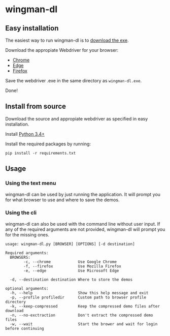 # wingman-dl

## Easy installation
The easiest way to run wingman-dl is to [download the exe](https://github.com/martengooz/wingman-dl/releases). 

Download the appropiate Webdriver for your browser:
* [Chrome](https://chromedriver.chromium.org/downloads)
* [Edge](https://developer.microsoft.com/en-us/microsoft-edge/tools/webdriver/)
* [Firefox](https://github.com/mozilla/geckodriver/releases)

Save the webdriver .exe in the same directory as `wingman-dl.exe`.

Done!

## Install from source
Download the source and appropiate webdriver as specified in easy installation.

Install [Python 3.4+](https://www.python.org/downloads)

Install the required packages by running: 
```
pip install -r requirements.txt
```

## Usage
### Using the text menu
wingman-dl can be used by just running the application. It will prompt you for what browser to use and where to save the demos.

### Using the cli
wingman-dl can also be used with the command line without user input. If any of the required arguments are not provided, wingman-dl will prompt you for the missing ones.
```
usage: wingman-dl.py [BROWSER] [OPTIONS] [-d destination]

Required arguments:
  BROWSERS:
        -c, --chrome            Use Google Chrome
        -f, --firefox           Use Mozilla Firefox
        -e, --edge              Use Microsoft Edge

  -d, --destination destination Where to store the demos

optional arguments:
  -h, --help                    Show this help message and exit
  -p, --profile profiledir      Custom path to browser profile directory
  -k, --keep-compressed         Keep the compressed demo files after download
  -n, --no-exctraction          Don't extract the compressed demo files
  -w, --wait                    Start the brower and wait for login before continuing
```